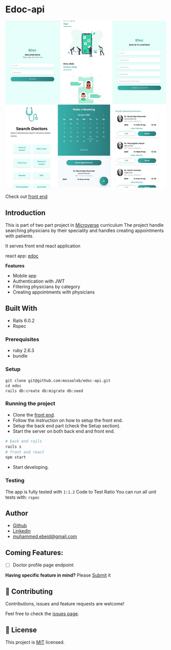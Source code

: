 # Edoc-api 

![screenshot](screenshot.jpg)

Check out [front end](https://github.com/mosaaleb/edoc)

## Introduction
This is part of two part project in [Microverse](https://www.microverse.org/) curriculum
The project handle searching physicians by their speciality and handles creating appointments with patients.

It serves front end react application

react app: [edoc](https://github.com/mosaaleb/edoc/)

**Features**
- Mobile app
- Authentication with JWT
- Filtering physicians by category
- Creating appointments with physicians

## Built With
- Rails 6.0.2
- Rspec

### Prerequisites
- ruby 2.6.3
- bundle

### Setup
```
git clone git@github.com:mosaaleb/edoc-api.git
cd edoc
rails db:create db:migrate db:seed
```

### Running the project
- Clone the [front end](https://github.com/mosaaleb/edoc).
- Follow the instruction on how to setup the front end.
- Setup the back end part (check the Setup section).
- Start the server on both back end and front end.
```ruby
# back end rails
rails s
# front end react
npm start
```
- Start developing.

### Testing
The app is fully tested with `1:1.2` Code to Test Ratio
You can run all unit tests with:
`rspec`

## Author

- [Github](https://github.com/mosaaleb)
- [Linkedin](https://www.linkedin.com/in/muhammadebeid/)
- [muhammed.ebeid@gmail.com](muhammed.ebeid@gmail.com)

## Coming Features:
- [ ] Doctor profile page endpoint

**Having specific feature in mind?** 
Please [Submit](https://github.com/mosaaleb/edoc-api/labels/enhancement) it


## 🤝 Contributing
Contributions, issues and feature requests are welcome!

Feel free to check the [issues page](issues/).


## 📝 License
This project is [MIT](lic.url) licensed.
